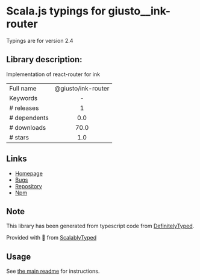 
# Scala.js typings for giusto__ink-router

Typings are for version 2.4

## Library description:
Implementation of react-router for ink

|                    |                 |
| ------------------ | :-------------: |
| Full name          | @giusto/ink-router |
| Keywords           | - |
| # releases         | 1 |
| # dependents       | 0.0 |
| # downloads        | 70.0 |
| # stars            | 1.0 |

## Links
- [Homepage](https://github.com/jimmed/ink-router)
- [Bugs](https://github.com/jimmed/ink-router/issues)
- [Repository](https://github.com/lujiajing1126/ink-router)
- [Npm](https://www.npmjs.com/package/%40giusto%2Fink-router)
    


## Note
This library has been generated from typescript code from [DefinitelyTyped](https://definitelytyped.org).

Provided with :purple_heart: from [ScalablyTyped](https://github.com/oyvindberg/ScalablyTyped)

## Usage
See [the main readme](../../readme.md) for instructions.


